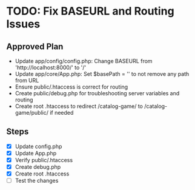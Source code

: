 # TODO: Fix BASEURL and Routing Issues

## Approved Plan
- Update app/config/config.php: Change BASEURL from 'http://localhost:8000/' to '/'
- Update app/core/App.php: Set $basePath = '' to not remove any path from URL
- Ensure public/.htaccess is correct for routing
- Create public/debug.php for troubleshooting server variables and routing
- Create root .htaccess to redirect /catalog-game/ to /catalog-game/public/ if needed

## Steps
- [x] Update config.php
- [x] Update App.php
- [x] Verify public/.htaccess
- [x] Create debug.php
- [x] Create root .htaccess
- [ ] Test the changes

